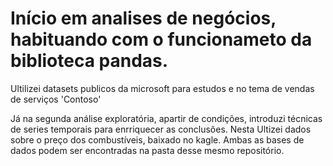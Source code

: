 # Início em analises de negócios, habituando com o funcionameto da biblioteca pandas.
Ultilizei datasets publicos da microsoft para estudos e no tema de vendas de serviços 'Contoso'

Já na segunda análise exploratória, apartir de condições, introduzi técnicas de series temporais para enrriquecer as conclusões.
Nesta Ultizei dados sobre o preço dos combustíveis, baixado no kagle.
Ambas as bases de dados podem ser encontradas na pasta desse mesmo repositório.
